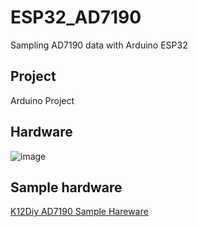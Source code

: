 # ESP32_AD7190
Sampling AD7190 data with Arduino ESP32


## Project
Arduino Project

## Hardware

![image](https://github.com/coolham/ESP32_AD7190/blob/master/images/AD7190-1.jpg)

## Sample hardware

[K12Diy AD7190 Sample Hareware](https://www.k12diy.com/?p=66)



##

